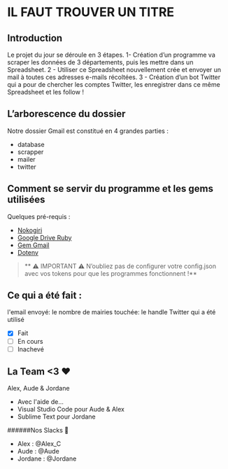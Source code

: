 # IL FAUT TROUVER UN TITRE


## Introduction

Le projet du jour se déroule en 3 étapes. 
1- Création d’un programme va scraper les données de 3 départements, puis les mettre dans un Spreadsheet.
2 - Utiliser ce Spreadsheet nouvellement crée et envoyer un mail à toutes ces adresses e-mails récoltées.
3 - Création d’un bot Twitter qui a pour de chercher les comptes Twitter, les enregistrer dans ce même Spreadsheet et les follow !

## L’arborescence du dossier
Notre dossier Gmail est constitué en 4 grandes parties :

* database
* scrapper
* mailer
* twitter

## Comment se servir du programme et les gems utilisées

Quelques pré-requis : 

* [Nokogiri](https://github.com/sparklemotion/nokogiri)
* [Google Drive Ruby](https://github.com/gimite/google-drive-ruby)
* [Gem Gmail](https://github.com/gmailgem/gmail)
* [Dotenv](https://github.com/bkeepers/dotenv)

>** :warning: IMPORTANT :warning:  N’oubliez pas de configurer votre config.json avec vos tokens pour que les programmes fonctionnent !**

## Ce qui a été fait :
l'email envoyé: le nombre de mairies touchée: le handle Twitter qui a été utilisé
- [x] Fait
- [ ] En cours
- [ ] Inachevé

## La Team <3 :heart:

Alex, Aude & Jordane
* Avec l'aide de...
* Visual Studio Code pour Aude & Alex
* Sublime Text pour Jordane

######Nos Slacks :love_letter:

* Alex : @Alex_C
* Aude : @Aude
* Jordane : @Jordane


